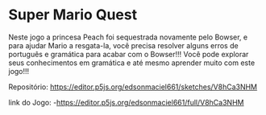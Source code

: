 # Super Mario Quest

Neste jogo a princesa Peach foi sequestrada novamente pelo Bowser, e para ajudar Mario a resgata-la, você precisa resolver alguns erros de português e gramática para acabar com o Bowser!!! Você pode explorar seus conhecimentos em gramática e até mesmo aprender muito com este jogo!!!

Repositório: https://editor.p5js.org/edsonmaciel661/sketches/V8hCa3NHM

link do Jogo: -https://editor.p5js.org/edsonmaciel661/full/V8hCa3NHM

